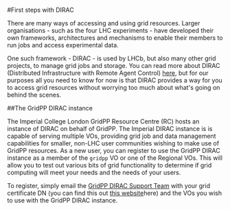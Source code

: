#First steps with DIRAC

There are many ways of accessing and using grid resources.
Larger organisations - such as the four LHC experiments - 
have developed their own frameworks, architectures and mechanisms
to enable their members to run jobs and access experimental data.

One such framework - DIRAC - is used by LHCb, but also
many other grid projects, to manage grid jobs and storage.
You can read more about
DIRAC (Distributed Infrastructure with Remote Agent Control)
<a href="http://diracgrid.org/" target="_blank">here</a>,
but for our purposes all you need to know for now is that
DIRAC provides a way for you to access grid resources
without worrying too much about what's going on
behind the scenes.

##The GridPP DIRAC instance

The Imperial College London GridPP Resource Centre (RC) hosts an
instance of DIRAC on behalf of GridPP.
The Imperial DIRAC instance is is capable of serving multiple VOs,
providing grid job and data management capabilities for smaller,
non-LHC user communities wishing to make use of GridPP resources.
As a new user, you can register to use the GridPP DIRAC instance
as a member of the `gridpp` VO or one of the Regional VOs.
This will allow you to test out various bits of grid functionality
to determine if grid computing will meet your needs and the needs
of your users.

To register, simply email the
<a href="mailto:lcg-site-admin@imperial.ac.uk" target="_blank">GridPP DIRAC Support Team</a>
with your grid certificate DN
(you can find this out
<a href="https://portal.ca.grid-support.ac.uk/caportal/cert_owner" target="_blank">this website</a>here</a>)
and the VOs you wish to use with the GridPP DIRAC instance.
